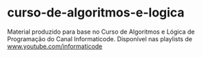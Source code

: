 # curso-de-algoritmos-e-logica
Material produzido para base no Curso de Algoritmos e Lógica de Programação do Canal Informaticode. 
Disponível nas playlists de www.youtube.com/informaticode
